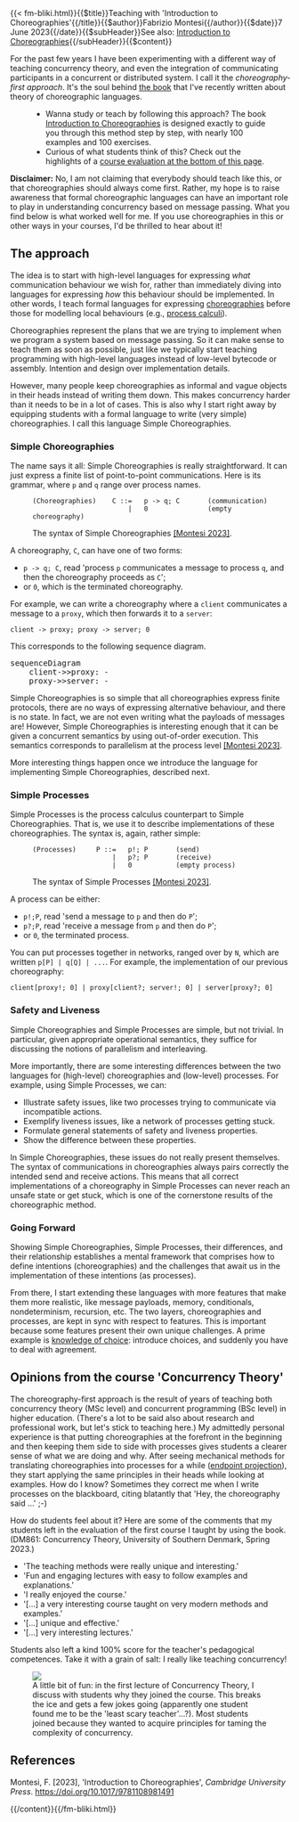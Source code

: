 <!-- --> {{< fm-bliki.html}}{{$title}}Teaching with 'Introduction to Choreographies'{{/title}}{{$author}}Fabrizio Montesi{{/author}}{{$date}}7 June 2023{{/date}}{{$subHeader}}See also: <a href="/introduction-to-choreographies">Introduction to Choreographies</a>{{/subHeader}}{{$content}}

<!-- Ever wondered how teaching concurrency theory would change if you adopted an 'intention-first' approach?
What if you always kept focus on defining and  focused first on the high-level structures that you wish to codify  -->

For the past few years I have been experimenting with a different way of teaching concurrency theory, and even the integration of communicating participants in a concurrent or distributed system.
I call it the _choreography-first approach_. It's the soul behind [the book](/introduction-to-choreographies/) that I've recently written about theory of choreographic languages.

<figure class="bliki-figure bg-data-chor">
<ul class="mb-0 bliki-tip-list">
<li>
Wanna study or teach by following this approach? The book <a href="/introduction-to-choreographies/">Introduction to Choreographies</a> is designed exactly to guide you through this method step by step, with nearly 100 examples and 100 exercises.
</li>
<li>
Curious of what students think of this? Check out the highlights of a <a href="#course-evaluation">course evaluation at the bottom of this page</a>.
</li>
</ul>
</figure>

**Disclaimer:** No, I am not claiming that everybody should teach like this, or that choreographies should always come first. Rather, my hope is to raise awareness that formal choreographic languages can have an important role to play in understanding concurrency based on message passing. What you find below is what worked well for me. If you use choreographies in this or other ways in your courses, I'd be thrilled to hear about it!

## The approach

The idea is to start with high-level languages for expressing _what_ communication behaviour we wish for, rather than immediately diving into languages for expressing _how_ this behaviour should be implemented.
In other words, I teach formal languages for expressing [choreographies](Choreography) before those for modelling local behaviours (e.g., [process calculi](https://en.wikipedia.org/wiki/Process_calculus)).

Choreographies represent the plans that we are trying to implement when we program a system based on message passing. So it can make sense to teach them as soon as possible, just like we typically start teaching programming with high-level languages instead of low-level bytecode or assembly. Intention and design over implementation details.

However, many people keep choreographies as informal and vague objects in their heads instead of writing them down. This makes concurrency harder than it needs to be in a lot of cases.
This is also why I start right away by equipping students with a formal language to write (very simple) choreographies. I call this language Simple Choreographies.

<!-- <figure class="bliki-figure">
<ul class="mb-0 bliki-tip-list">
<li>Outside of concurrency theory, this is actually pretty common practice. For example, think of when we teach introductory programming courses. Under the hood, a computer consists of multiple components like CPUs, their caches, RAM, hard drives, etc. These components interact in nontrivial ways to implement the computations that we write in high-level languages, but all of this is typically hidden away.</li>
</ul>
</figure> -->

### Simple Choreographies

The name says it all: Simple Choreographies is really straightforward. It can just express a finite list of point-to-point communications. Here is its grammar, where `p` and `q` range over process names.

<figure class="bliki-figure">

```bnf
(Choreographies)	C ::=	p -> q; C		(communication)
						|	0				(empty choreography)
```

<figcaption>

The syntax of Simple Choreographies [[Montesi 2023]](#M23).
</figcaption>
</figure>

A choreography, `C`, can have one of two forms:
- `p -> q; C`, read 'process `p` communicates a message to process `q`, and then the choreography proceeds as `C`';
- or `0`, which is the terminated choreography.

For example, we can write a choreography where a `client` communicates a message to a `proxy`, which then forwards it to a `server`:

```
client -> proxy; proxy -> server; 0
```

This corresponds to the following sequence diagram.

<pre class="mermaid">
sequenceDiagram
	client->>proxy: -
	proxy->>server: -
</pre>

Simple Choreographies is so simple that all choreographies express finite protocols, there are no ways of expressing alternative behaviour, and there is no state. In fact, we are not even writing what the payloads of messages are! However, Simple Choreographies is interesting enough that it can be given a concurrent semantics by using out-of-order execution. This semantics corresponds to parallelism at the process level [[Montesi 2023]](#M23).

More interesting things happen once we introduce the language for implementing Simple Choreographies, described next.

### Simple Processes

Simple Processes is the process calculus counterpart to Simple Choreographies. That is, we use it to describe implementations of these choreographies. The syntax is, again, rather simple:

<figure class="bliki-figure">

```bnf
(Processes)		P ::=	p!; P		(send)
					|	p?; P		(receive)
					|	0			(empty process)
```

<figcaption>

The syntax of Simple Processes [[Montesi 2023]](#M23).
</figcaption>
</figure>

A process can be either:
- `p!;P`, read 'send a message to `p` and then do `P`';
- `p?;P`, read 'receive a message from `p` and then do `P`';
- or `0`, the terminated process.

You can put processes together in networks, ranged over by `N`, which are written `p[P] | q[Q] | ...`.
For example, the implementation of our previous choreography:

```
client[proxy!; 0] | proxy[client?; server!; 0] | server[proxy?; 0]
```

### Safety and Liveness

Simple Choreographies and Simple Processes are simple, but not trivial.
In particular, given appropriate operational semantics, they suffice for discussing the notions of parallelism and interleaving.

More importantly, there are some interesting differences between the two languages for (high-level) choreographies and (low-level) processes.
For example, using Simple Processes, we can:
- Illustrate safety issues, like two processes trying to communicate via incompatible actions.
- Exemplify liveness issues, like a network of processes getting stuck.
- Formulate general statements of safety and liveness properties.
- Show the difference between these properties.

In Simple Choreographies, these issues do not really present themselves. The syntax of communications in choreographies always pairs correctly the intended send and receive actions. This means that all correct implementations of a choreography in Simple Processes can never reach an unsafe state or get stuck, which is one of the cornerstone results of the choreographic method.

### Going Forward

Showing Simple Choreographies, Simple Processes, their differences, and their relationship establishes a mental framework that comprises how to define intentions (choreographies) and the challenges that await us in the implementation of these intentions (as processes).

From there, I start extending these languages with more features that make them more realistic, like message payloads, memory, conditionals, nondeterminism, recursion, etc.
The two layers, choreographies and processes, are kept in sync with respect to features. This is important because some features present their own unique challenges. A prime example is [knowledge of choice](KnowledgeOfChoice): introduce choices, and suddenly you have to deal with agreement.

<a id="course-evaluation"></a>

## Opinions from the course 'Concurrency Theory'

The choreography-first approach is the result of years of teaching both concurrency theory (MSc level) and concurrent programming (BSc level) in higher education. (There's a lot to be said also about research and professional work, but let's stick to teaching here.)
My admittedly personal experience is that putting choreographies at the forefront in the beginning and then keeping them side to side with processes gives students a clearer sense of what we are doing and why. After seeing mechanical methods for translating choreographies into processes for a while ([endpoint projection](ChoreographicProgramming#EndpointProjection)), they start applying the same principles in their heads while looking at examples. How do I know? Sometimes they correct me when I write processes on the blackboard, citing blatantly that 'Hey, the choreography said ...' ;-)

How do students feel about it? Here are some of the comments that my students left in the evaluation of the first course I taught by using the book. (DM861: Concurrency Theory, University of Southern Denmark, Spring 2023.)

- 'The teaching methods were really unique and interesting.'
- 'Fun and engaging lectures with easy to follow examples and explanations.'
- 'I really enjoyed the course.'
- '[...] a very interesting course taught on very modern methods and examples.'
- '[...] unique and effective.'
- '[...] very interesting lectures.'

Students also left a kind 100% score for the teacher's pedagogical competences. Take it with a grain of salt: I really like teaching concurrency!

<figure class="bliki-figure">
<img src="/images/ct-2023-reasons.jpg" class="img-fluid"/>
<figcaption>
A little bit of fun: in the first lecture of Concurrency Theory, I discuss with students why they joined the course.
This breaks the ice and gets a few jokes going (apparently one student found me to be the 'least scary teacher'...?).
Most students joined because they wanted to acquire principles for taming the complexity of concurrency.
</figcaption>
</figure>

## References

<a id="M23"></a>Montesi, F. [2023], 'Introduction to Choreographies', _Cambridge University Press_. <https://doi.org/10.1017/9781108981491>

<!-- --> {{/content}}{{/fm-bliki.html}}